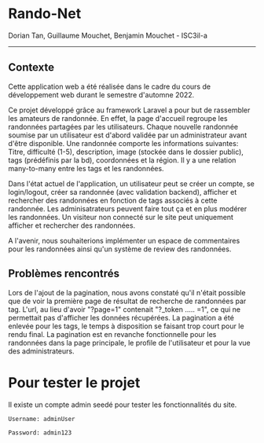 # Rando-Net

Dorian Tan, Guillaume Mouchet, Benjamin Mouchet - ISC3il-a

---

## Contexte

Cette application web a été réalisée dans le cadre du cours de développement web durant le semestre d'automne 2022. 

Ce projet développé grâce au framework Laravel a pour but de rassembler les amateurs de randonnée. En effet, la page d'accueil regroupe les randonnées partagées par les utilisateurs. Chaque nouvelle randonnée soumise par un utilisateur est d'abord validée par un administrateur avant d'être disponible. Une randonnée comporte les informations suivantes: Titre, difficulté (1-5), description, image (stockée dans le dossier public), tags (prédéfinis par la bd), coordonnées et la région. Il y a une relation many-to-many entre les tags et les randonnées.

Dans l'état actuel de l'application, un utilisateur peut se créer un compte, se login/logout, créer sa randonnée (avec validation backend), afficher et rechercher des randonnées en fonction de tags associés à cette randonnée. Les adminisatrateurs peuvent faire tout ça et en plus modérer les randonnées. Un visiteur non connecté sur le site peut uniquement afficher et rechercher des randonnées.

A l'avenir, nous souhaiterions implémenter un espace de commentaires pour les randonnées ainsi qu'un système de review des randonnées.

## Problèmes rencontrés
Lors de l'ajout de la pagination, nous avons constaté qu'il n'était possible que de voir la première page de résultat de recherche de randonnées par tag. L'url, au lieu d'avoir "?page=1" contenait "?_token ..... =1", ce qui ne permettait pas d'afficher les données récupérées. La pagination a été enlevée pour les tags, le temps à disposition se faisant trop court pour le rendu final. La pagination est en revanche fonctionnelle pour les randonnées dans la page principale, le profile de l'utilisateur et pour la vue des administrateurs.

# Pour tester le projet
Il existe un compte admin seedé pour tester les fonctionnalités du site.

`Username: adminUser`

`Password: admin123`

